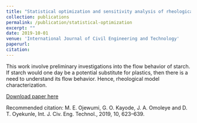 ```yaml
---
title: "Statistical optimization and sensitivity analysis of rheological models using cassava starch"
collection: publications
permalink: /publication/statistical-optimization
excerpt: ""
date: 2019-10-01
venue: 'International Journal of Civil Engineering and Technology'
paperurl: 
citation: 
---
```



This work involve preliminary investigations into the flow behavior of starch. If starch would one day be a potential substitute for plastics, then there is a need to understand its flow behavior. Hence, rheological model characterization.

[Download paper here](https://www.researchgate.net/publication/330779009_Article_ID_IJCIET_10_01_057_Statistical_Optimization_and_Sensitivity_Analysis_of_Rheological_Models_Using_Cassava_Starch)

Recommended citation: M. E. Ojewumi, G. O. Kayode, J. A. Omoleye and D. T. Oyekunle, Int. J. Civ. Eng. Technol., 2019, 10, 623–639.